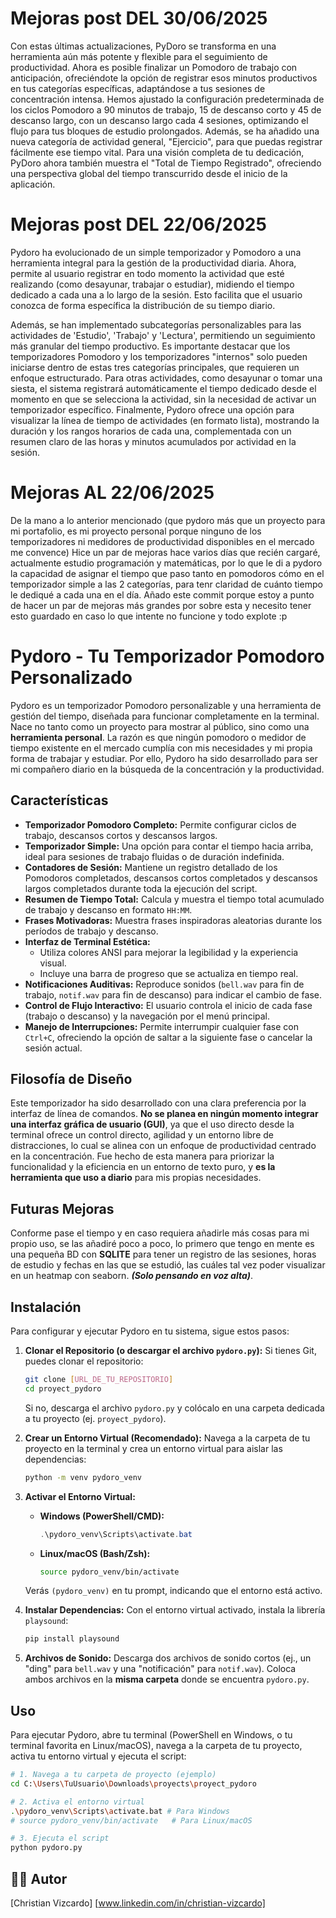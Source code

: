 # Mejoras post DEL 30/06/2025
Con estas últimas actualizaciones, PyDoro se transforma en una herramienta aún más potente y flexible para el seguimiento de productividad. Ahora es posible finalizar un Pomodoro de trabajo con anticipación, ofreciéndote la opción de registrar esos minutos productivos en tus categorías específicas, adaptándose a tus sesiones de concentración intensa. Hemos ajustado la configuración predeterminada de los ciclos Pomodoro a 90 minutos de trabajo, 15 de descanso corto y 45 de descanso largo, con un descanso largo cada 4 sesiones, optimizando el flujo para tus bloques de estudio prolongados. Además, se ha añadido una nueva categoría de actividad general, "Ejercicio", para que puedas registrar fácilmente ese tiempo vital. Para una visión completa de tu dedicación, PyDoro ahora también muestra el "Total de Tiempo Registrado", ofreciendo una perspectiva global del tiempo transcurrido desde el inicio de la aplicación.

# Mejoras post DEL 22/06/2025

Pydoro ha evolucionado de un simple temporizador y Pomodoro a una herramienta integral para la gestión de la productividad diaria. Ahora, permite al usuario registrar en todo momento la actividad que esté realizando (como desayunar, trabajar o estudiar), midiendo el tiempo dedicado a cada una a lo largo de la sesión. Esto facilita que el usuario conozca de forma específica la distribución de su tiempo diario.

Además, se han implementado subcategorías personalizables para las actividades de 'Estudio', 'Trabajo' y 'Lectura', permitiendo un seguimiento más granular del tiempo productivo. Es importante destacar que los temporizadores Pomodoro y los temporizadores "internos" solo pueden iniciarse dentro de estas tres categorías principales, que requieren un enfoque estructurado. Para otras actividades, como desayunar o tomar una siesta, el sistema registrará automáticamente el tiempo dedicado desde el momento en que se selecciona la actividad, sin la necesidad de activar un temporizador específico. Finalmente, Pydoro ofrece una opción para visualizar la línea de tiempo de actividades (en formato lista), mostrando la duración y los rangos horarios de cada una, complementada con un resumen claro de las horas y minutos acumulados por actividad en la sesión.

# Mejoras AL 22/06/2025

De la mano a lo anterior mencionado (que pydoro más que un proyecto para mi portafolio, es mi proyecto personal porque ninguno de los temporizadores ni medidores de productividad disponibles en el mercado me convence) Hice un par de mejoras hace varios días que recién cargaré, actualmente estudio programación y matemáticas, por lo que le di a pydoro la capacidad de asignar el tiempo que paso tanto en pomodoros cómo en el temporizador simple a las 2 categorías, para tenr claridad de cuánto tiempo le dediqué a cada una en el día. Añado este commit porque estoy a punto de hacer un par de mejoras más grandes por sobre esta y necesito tener esto guardado en caso lo que intente no funcione y todo explote :p

# Pydoro - Tu Temporizador Pomodoro Personalizado

Pydoro es un temporizador Pomodoro personalizable y una herramienta de gestión del tiempo, diseñada para funcionar completamente en la terminal. Nace no tanto como un proyecto para mostrar al público, sino como una **herramienta personal**. La razón es que ningún pomodoro o medidor de tiempo existente en el mercado cumplía con mis necesidades y mi propia forma de trabajar y estudiar. Por ello, Pydoro ha sido desarrollado para ser mi compañero diario en la búsqueda de la concentración y la productividad.

## Características

* **Temporizador Pomodoro Completo:** Permite configurar ciclos de trabajo, descansos cortos y descansos largos.
* **Temporizador Simple:** Una opción para contar el tiempo hacia arriba, ideal para sesiones de trabajo fluidas o de duración indefinida.
* **Contadores de Sesión:** Mantiene un registro detallado de los Pomodoros completados, descansos cortos completados y descansos largos completados durante toda la ejecución del script.
* **Resumen de Tiempo Total:** Calcula y muestra el tiempo total acumulado de trabajo y descanso en formato `HH:MM`.
* **Frases Motivadoras:** Muestra frases inspiradoras aleatorias durante los períodos de trabajo y descanso.
* **Interfaz de Terminal Estética:**
    * Utiliza colores ANSI para mejorar la legibilidad y la experiencia visual.
    * Incluye una barra de progreso que se actualiza en tiempo real.
* **Notificaciones Auditivas:** Reproduce sonidos (`bell.wav` para fin de trabajo, `notif.wav` para fin de descanso) para indicar el cambio de fase.
* **Control de Flujo Interactivo:** El usuario controla el inicio de cada fase (trabajo o descanso) y la navegación por el menú principal.
* **Manejo de Interrupciones:** Permite interrumpir cualquier fase con `Ctrl+C`, ofreciendo la opción de saltar a la siguiente fase o cancelar la sesión actual.

## Filosofía de Diseño

Este temporizador ha sido desarrollado con una clara preferencia por la interfaz de línea de comandos. **No se planea en ningún momento integrar una interfaz gráfica de usuario (GUI)**, ya que el uso directo desde la terminal ofrece un control directo, agilidad y un entorno libre de distracciones, lo cual se alinea con un enfoque de productividad centrado en la concentración. Fue hecho de esta manera para priorizar la funcionalidad y la eficiencia en un entorno de texto puro, y **es la herramienta que uso a diario** para mis propias necesidades.

## Futuras Mejoras

Conforme pase el tiempo y en caso requiera añadirle más cosas para mi propio uso, se las añadiré poco a poco, lo primero que tengo en mente es una pequeña BD con **SQLITE** para tener un registro de las sesiones, horas de estudio y fechas en las que se estudió, las cuáles tal vez poder visualizar en un heatmap con seaborn. ***(Solo pensando en voz alta)***.

## Instalación

Para configurar y ejecutar Pydoro en tu sistema, sigue estos pasos:

1.  **Clonar el Repositorio (o descargar el archivo `pydoro.py`):**
    Si tienes Git, puedes clonar el repositorio:
    ```bash
    git clone [URL_DE_TU_REPOSITORIO]
    cd proyect_pydoro
    ```
    Si no, descarga el archivo `pydoro.py` y colócalo en una carpeta dedicada a tu proyecto (ej. `proyect_pydoro`).

2.  **Crear un Entorno Virtual (Recomendado):**
    Navega a la carpeta de tu proyecto en la terminal y crea un entorno virtual para aislar las dependencias:
    ```bash
    python -m venv pydoro_venv
    ```

3.  **Activar el Entorno Virtual:**
    * **Windows (PowerShell/CMD):**
        ```powershell
        .\pydoro_venv\Scripts\activate.bat
        ```
    * **Linux/macOS (Bash/Zsh):**
        ```bash
        source pydoro_venv/bin/activate
        ```
    Verás `(pydoro_venv)` en tu prompt, indicando que el entorno está activo.

4.  **Instalar Dependencias:**
    Con el entorno virtual activado, instala la librería `playsound`:
    ```bash
    pip install playsound
    ```

5.  **Archivos de Sonido:**
    Descarga dos archivos de sonido cortos (ej., un "ding" para `bell.wav` y una "notificación" para `notif.wav`). Coloca ambos archivos en la **misma carpeta** donde se encuentra `pydoro.py`.

## Uso

Para ejecutar Pydoro, abre tu terminal (PowerShell en Windows, o tu terminal favorita en Linux/macOS), navega a la carpeta de tu proyecto, activa tu entorno virtual y ejecuta el script:

```bash
# 1. Navega a tu carpeta de proyecto (ejemplo)
cd C:\Users\TuUsuario\Downloads\proyects\proyect_pydoro

# 2. Activa el entorno virtual
.\pydoro_venv\Scripts\activate.bat # Para Windows
# source pydoro_venv/bin/activate   # Para Linux/macOS

# 3. Ejecuta el script
python pydoro.py
```

## 🧑‍💻 Autor

[Christian Vizcardo]
[www.linkedin.com/in/christian-vizcardo]